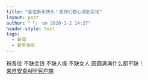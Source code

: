 ```yaml
---
title: "各位新年快乐！愿你们野心得到实现"
layout: post
author: "「」 on 2020-1-2 14:27"
header-style: text
tags:
  - 新闻
  - 新年快乐
---
```


<head></head>
<body>
  祝各位 不缺金钱 不缺人缘 不缺女人 圆圆满满什么都不缺！
 <br> 
 <div class="mag_viewthread"> 
  <a class="mag_text" target="_blank" href="https://app.boniu365.online/">来自安卓APP客户端</a> 
  <span id="magapp_qrcode_5894465" onmouseover="showMenu({'showid':this.id, 'menuid':'magapp_qrcode_download','fade':1, 'pos':'34'})" class="mag_qrcode"></span> 
 </div>
</body>


